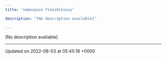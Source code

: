 ```yaml
---
title: 'namespace flexiblesusy'

description: "[No description available]"

---
```







[No description available]






-------------------------------

Updated on 2022-08-03 at 05:45:18 +0000